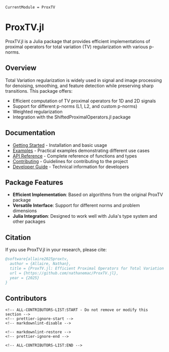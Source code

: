 ```@meta
CurrentModule = ProxTV
```

# ProxTV.jl

ProxTV.jl is a Julia package that provides efficient implementations of proximal operators for total variation (TV) regularization with various p-norms.

## Overview

Total Variation regularization is widely used in signal and image processing for denoising, smoothing, and feature detection while preserving sharp transitions. This package offers:

- Efficient computation of TV proximal operators for 1D and 2D signals
- Support for different p-norms (L1, L2, and custom p-norms)
- Weighted regularization
- Integration with the ShiftedProximalOperators.jl package

## Documentation

- [Getting Started](00-getting-started.md) - Installation and basic usage
- [Examples](10-examples.md) - Practical examples demonstrating different use cases
- [API Reference](20-api-reference.md) - Complete reference of functions and types
- [Contributing](90-contributing.md) - Guidelines for contributing to the project
- [Developer Guide](91-developer.md) - Technical information for developers

## Package Features

- **Efficient Implementation**: Based on algorithms from the original ProxTV package
- **Versatile Interface**: Support for different norms and problem dimensions
- **Julia Integration**: Designed to work well with Julia's type system and other packages

## Citation

If you use ProxTV.jl in your research, please cite:

```bibtex
@software{allaire2025proxtv,
  author = {Allaire, Nathan},
  title = {ProxTV.jl: Efficient Proximal Operators for Total Variation Regularization},
  url = {https://github.com/nathanemac/ProxTV.jl},
  year = {2025}
}
```

## Contributors

```@raw html
<!-- ALL-CONTRIBUTORS-LIST:START - Do not remove or modify this section -->
<!-- prettier-ignore-start -->
<!-- markdownlint-disable -->

<!-- markdownlint-restore -->
<!-- prettier-ignore-end -->

<!-- ALL-CONTRIBUTORS-LIST:END -->
```
